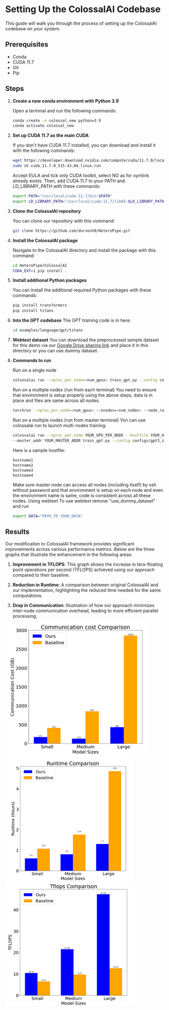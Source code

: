 # Setting Up the ColossalAI Codebase

This guide will walk you through the process of setting up the ColossalAI codebase on your system.

## Prerequisites

- Conda
- CUDA 11.7
- Git
- Pip

## Steps

1. **Create a new conda environment with Python 3.9**

    Open a terminal and run the following commands:

    ```bash
    conda create -n colossal_new python=3.9
    conda activate colossal_new
    ```

2. **Set up CUDA 11.7 as the main CUDA**

    If you don't have CUDA 11.7 installed, you can download and install it with the following commands:

    ```bash
    wget https://developer.download.nvidia.com/compute/cuda/11.7.0/local_installers/cuda_11.7.0_515.43.04_linux.run
    sudo sh cuda_11.7.0_515.43.04_linux.run
    ```
	Accept EULA and tick only CUDA toolkit, select NO as for symlink already exists.
    Then, add CUDA 11.7 to your PATH and LD_LIBRARY_PATH with these commands:

    ```bash
    export PATH="/usr/local/cuda-11.7/bin:$PATH"
    export LD_LIBRARY_PATH="/usr/local/cuda-11.7/lib64:$LD_LIBRARY_PATH"
    ```

3. **Clone the ColossalAI repository**

    You can clone our repository with this command:

    ```bash
    git clone https://github.com/durvesh8/HeteroPipe.git
    ```

4. **Install the ColossalAI package**

    Navigate to the ColossalAI directory and install the package with this command:

    ```bash
    cd HeteroPipe/ColossalAI
    CUDA_EXT=1 pip install .
    ```

5. **Install additional Python packages**

    You can install the additional required Python packages with these commands:

    ```bash
    pip install transformers
    pip install titans
    ```
6. **Into the GPT codebase**
    The GPT training code is in here.

    ```bash
    cd examples/language/gpt/titans
    ```
7. **Webtext dataset**
    You can download the preprocessed sample dataset for this demo via our [Google Drive sharing link](https://drive.google.com/file/d/1QTCS_etZr3BTvL_mUwI47rFpHLDB32sk/view?usp=drive_link) and place it in this directory or you can use dummy dataset.

8. **Commands to run**
   
    Run on a single node
    ```bash
    colossalai run --nproc_per_node=<num_gpus> train_gpt.py --config configs/<config_file> --from_torch --use_dummy_dataset
    ```
    Run on a multiple nodes (run from each terminal)
    You need to ensure that environment is setup properly using the above steps, data is in place and files are same across all nodes.
    ```bash
    torchrun --nproc_per_node=<num_gpus> --nnodes=<num_nodes> --node_rank=<specify_node_rank> --master_addr=<MASTER_ADDR> --master_port <MASTER_PORT> train_gpt.py --config configs/gpt3_zero3_pp1d.py --from_torch --use_dummy_dataset
    ```
    Run on a multiple nodes (run from master terminal)
    Yon can use colossalai run to launch multi-nodes training:
    ```bash
    colossalai run --nproc_per_node YOUR_GPU_PER_NODE --hostfile YOUR_HOST_FILE \
    --master_addr YOUR_MASTER_ADDR train_gpt.py --config configs/gpt3_zero3_pp1d.py --from_torch --use_dummy_dataset
    ```

    Here is a sample hostfile:

    ```text
    hostname1
    hostname2
    hostname3
    hostname4
    ```

    Make sure master node can access all nodes (including itself) by ssh without password and that environment is setup on each node and even the environment name is same, code is consistent across all these nodes.
    Using webtext
    To use webtext remove "use_dummy_dataset" and run
    ```bash
    export DATA="PATH_TO_YOUR_DATA"
    ```
    


## Results

Our modificaiton to ColossalAI framework provides significant improvements across various performance metrics. Below are the three graphs that illustrate the enhancement in the following areas:

1. **Improvement in TFLOPS**: This graph shows the increase in tera-floating point operations per second (TFLOPS) achieved using our approach compared to their baseline.

2. **Reduction in Runtime**: A comparison between original ColossalAI and our implementation, highlighting the reduced time needed for the same computations.

3. **Drop in Communication**: Illustration of how our approach minimizes inter-node communication overhead, leading to more efficient parallel processing.

![Results Graphs](images/cost.png)
![Results Graphs](images/runtime.png)
![Results Graphs](images/tflops.png)

